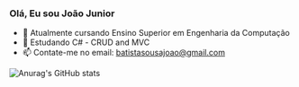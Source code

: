 ### Olá, Eu sou João Junior

- 💾 Atualmente cursando Ensino Superior em Engenharia da Computação
- 🎲 Estudando C# - CRUD and MVC  
- 📫 Contate-me no email: batistasousajoao@gmail.com

![Anurag's GitHub stats](https://github-readme-stats.vercel.app/api?username=junrwrld&show_icons=true&theme=synthwave)
